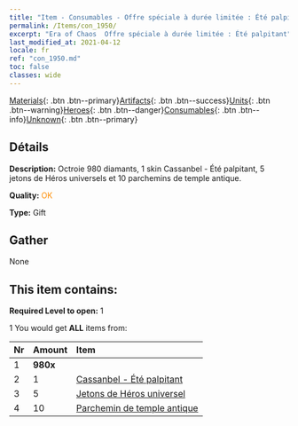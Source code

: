 ```yaml
---
title: "Item - Consumables - Offre spéciale à durée limitée : Été palpitant"
permalink: /Items/con_1950/
excerpt: "Era of Chaos  Offre spéciale à durée limitée : Été palpitant"
last_modified_at: 2021-04-12
locale: fr
ref: "con_1950.md"
toc: false
classes: wide
---
```

 [Materials](/fr/Items/){: .btn .btn--primary}[Artifacts](/fr/Items/Artifacts/){: .btn .btn--success}[Units](/fr/Items/Units/){: .btn .btn--warning}[Heroes](/fr/Items/Heroes/){: .btn .btn--danger}[Consumables](/fr/Items/Consumables/){: .btn .btn--info}[Unknown](/fr/Items/Unknown/){: .btn .btn--primary}

## Détails
 **Description:** Octroie 980 diamants, 1 skin Cassanbel - Été palpitant, 5 jetons de Héros universels et 10 parchemins de temple antique.

 **Quality:** <span style="color: #FF8C00">OK</span>

 **Type:** Gift

## Gather

  None

## This item contains:

 **Required Level to open:** 1

 1 You would get **ALL** items  from:

  | Nr | Amount |     Item    |
  |:---|:-------|:------------|
  | 1 |  **980x** | <i class="fas fa-gem"/> |  | 
  | 2 | 1 | [Cassanbel - Été palpitant](/fr/Items/con_1080/) | 
  | 3 | 5 | [Jetons de Héros universel](/fr/Items/her_358/) | 
  | 4 | 10 | [Parchemin de temple antique](/fr/Items/con_697/) | 
